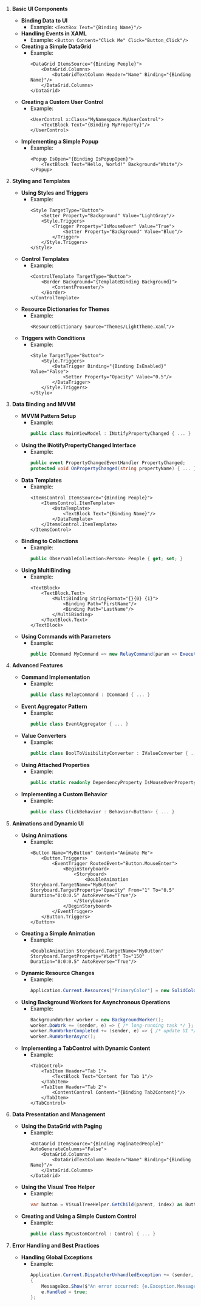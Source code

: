 1. **Basic UI Components**
   - **Binding Data to UI**
     - Example: `<TextBox Text="{Binding Name}"/>`
   - **Handling Events in XAML**
     - Example: `<Button Content="Click Me" Click="Button_Click"/>`
   - **Creating a Simple DataGrid**
     - Example: 
       ```xaml
       <DataGrid ItemsSource="{Binding People}">
           <DataGrid.Columns>
               <DataGridTextColumn Header="Name" Binding="{Binding Name}"/>
           </DataGrid.Columns>
       </DataGrid>
       ```
   - **Creating a Custom User Control**
     - Example: 
       ```xaml
       <UserControl x:Class="MyNamespace.MyUserControl">
           <TextBlock Text="{Binding MyProperty}"/>
       </UserControl>
       ```
   - **Implementing a Simple Popup**
     - Example: 
       ```xaml
       <Popup IsOpen="{Binding IsPopupOpen}">
           <TextBlock Text="Hello, World!" Background="White"/>
       </Popup>
       ```

2. **Styling and Templates**
   - **Using Styles and Triggers**
     - Example: 
       ```xaml
       <Style TargetType="Button">
           <Setter Property="Background" Value="LightGray"/>
           <Style.Triggers>
               <Trigger Property="IsMouseOver" Value="True">
                   <Setter Property="Background" Value="Blue"/>
               </Trigger>
           </Style.Triggers>
       </Style>
       ```
   - **Control Templates**
     - Example: 
       ```xaml
       <ControlTemplate TargetType="Button">
           <Border Background="{TemplateBinding Background}">
               <ContentPresenter/>
           </Border>
       </ControlTemplate>
       ```
   - **Resource Dictionaries for Themes**
     - Example: 
       ```xaml
       <ResourceDictionary Source="Themes/LightTheme.xaml"/>
       ```
   - **Triggers with Conditions**
     - Example: 
       ```xaml
       <Style TargetType="Button">
           <Style.Triggers>
               <DataTrigger Binding="{Binding IsEnabled}" Value="False">
                   <Setter Property="Opacity" Value="0.5"/>
               </DataTrigger>
           </Style.Triggers>
       </Style>
       ```

3. **Data Binding and MVVM**
   - **MVVM Pattern Setup**
     - Example: 
       ```csharp
       public class MainViewModel : INotifyPropertyChanged { ... }
       ```
   - **Using the INotifyPropertyChanged Interface**
     - Example: 
       ```csharp
       public event PropertyChangedEventHandler PropertyChanged;
       protected void OnPropertyChanged(string propertyName) { ... }
       ```
   - **Data Templates**
     - Example: 
       ```xaml
       <ItemsControl ItemsSource="{Binding People}">
           <ItemsControl.ItemTemplate>
               <DataTemplate>
                   <TextBlock Text="{Binding Name}"/>
               </DataTemplate>
           </ItemsControl.ItemTemplate>
       </ItemsControl>
       ```
   - **Binding to Collections**
     - Example: 
       ```csharp
       public ObservableCollection<Person> People { get; set; }
       ```
   - **Using MultiBinding**
     - Example: 
       ```xaml
       <TextBlock>
           <TextBlock.Text>
               <MultiBinding StringFormat="{}{0} {1}">
                   <Binding Path="FirstName"/>
                   <Binding Path="LastName"/>
               </MultiBinding>
           </TextBlock.Text>
       </TextBlock>
       ```
   - **Using Commands with Parameters**
     - Example: 
       ```csharp
       public ICommand MyCommand => new RelayCommand(param => ExecuteMyCommand(param));
       ```

4. **Advanced Features**
   - **Command Implementation**
     - Example: 
       ```csharp
       public class RelayCommand : ICommand { ... }
       ```
   - **Event Aggregator Pattern**
     - Example: 
       ```csharp
       public class EventAggregator { ... }
       ```
   - **Value Converters**
     - Example: 
       ```csharp
       public class BoolToVisibilityConverter : IValueConverter { ... }
       ```
   - **Using Attached Properties**
     - Example: 
       ```csharp
       public static readonly DependencyProperty IsMouseOverProperty = ...;
       ```
   - **Implementing a Custom Behavior**
     - Example: 
       ```csharp
       public class ClickBehavior : Behavior<Button> { ... }
       ```

5. **Animations and Dynamic UI**
   - **Using Animations**
     - Example: 
       ```xaml
       <Button Name="MyButton" Content="Animate Me">
           <Button.Triggers>
               <EventTrigger RoutedEvent="Button.MouseEnter">
                   <BeginStoryboard>
                       <Storyboard>
                           <DoubleAnimation Storyboard.TargetName="MyButton" Storyboard.TargetProperty="Opacity" From="1" To="0.5" Duration="0:0:0.5" AutoReverse="True"/>
                       </Storyboard>
                   </BeginStoryboard>
               </EventTrigger>
           </Button.Triggers>
       </Button>
       ```
   - **Creating a Simple Animation**
     - Example: 
       ```xaml
       <DoubleAnimation Storyboard.TargetName="MyButton" Storyboard.TargetProperty="Width" To="150" Duration="0:0:0.5" AutoReverse="True"/>
       ```
   - **Dynamic Resource Changes**
     - Example: 
       ```csharp
       Application.Current.Resources["PrimaryColor"] = new SolidColorBrush(Colors.Red);
       ```
   - **Using Background Workers for Asynchronous Operations**
     - Example: 
       ```csharp
       BackgroundWorker worker = new BackgroundWorker();
       worker.DoWork += (sender, e) => { /* long-running task */ };
       worker.RunWorkerCompleted += (sender, e) => { /* update UI */ };
       worker.RunWorkerAsync();
       ```
   - **Implementing a TabControl with Dynamic Content**
     - Example: 
       ```xaml
       <TabControl>
           <TabItem Header="Tab 1">
               <TextBlock Text="Content for Tab 1"/>
           </TabItem>
           <TabItem Header="Tab 2">
               <ContentControl Content="{Binding Tab2Content}"/>
           </TabItem>
       </TabControl>
       ```

6. **Data Presentation and Management**
   - **Using the DataGrid with Paging**
     - Example: 
       ```xaml
       <DataGrid ItemsSource="{Binding PaginatedPeople}" AutoGenerateColumns="False">
           <DataGrid.Columns>
               <DataGridTextColumn Header="Name" Binding="{Binding Name}"/>
           </DataGrid.Columns>
       </DataGrid>
       ```
   - **Using the Visual Tree Helper**
     - Example: 
       ```csharp
       var button = VisualTreeHelper.GetChild(parent, index) as Button;
       ```
   - **Creating and Using a Simple Custom Control**
     - Example: 
       ```csharp
       public class MyCustomControl : Control { ... }
       ```

7. **Error Handling and Best Practices**
   - **Handling Global Exceptions**
     - Example: 
       ```csharp
       Application.Current.DispatcherUnhandledException += (sender, e) =>
       {
           MessageBox.Show($"An error occurred: {e.Exception.Message}");
           e.Handled = true;
       };
       ```

